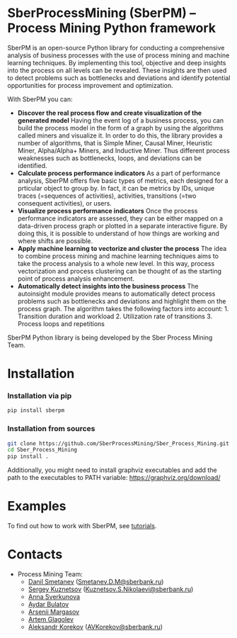 # SberProcessMining (SberPM) – Process Mining Python framework
SberPM is an open-source Python library for conducting a comprehensive analysis of business processes with the use of process mining and machine learning techniques. By implementing this tool, objective and deep insights into the process on all levels can be revealed. These insights are then used to detect problems such as bottlenecks and deviations and identify potential opportunities for process improvement and optimization.

With SberPM you can:
- **Discover the real process flow and create visualization of the generated model**
    Having the event log of a business process, you can build the process model in the form of a graph by using the algorithms called miners and visualize it. In order to do this, the library provides a number of algorithms, that is Simple Miner, Causal Miner, Heuristic Miner, Alpha/Alpha+ Miners, and Inductive Miner. Thus different process weaknesses such as bottlenecks, loops, and deviations can be identified.
- **Calculate process performance indicators**
    As a part of performance analysis, SberPM offers five basic types of metrics, each designed for a prticular object to group by. In fact, it can be metrics by IDs, unique traces (=sequences of activities), activities, transitions (=two consequent activities), or users.
- **Visualize process performance indicators**
    Once the process performance indicators are assessed, they can be either mapped on a data-driven process graph or plotted in a separate interactive figure. By doing this, it is possible to understand of how things are working and where shifts are possible.
-  **Apply machine learning to vectorize and cluster the process**
    The idea to combine process mining and machine learning techniques aims to take the process analysis to a whole new level. In this way, process vectorization and process clustering can be thought of as the starting point of process analysis enhancement. 
- **Automatically detect insights into the business process**
    The autoinsight module provides means to automatically detect process problems such as bottlenecks and deviations and highlight them on the process graph. The algorithm takes the following factors into account:
        1. Transition duration and workload
        2. Utilization rate of transitions
        3. Process loops and repetitions

SberPM Python library is being developed by the Sber Process Mining Team.

# Installation
### Installation via pip
```bash 
pip install sberpm
```
### Installation from sources
```bash 
git clone https://github.com/SberProcessMining/Sber_Process_Mining.git
cd Sber_Process_Mining
pip install .
```
Additionally, you might need to install graphviz executables and add the path to the executables to PATH variable: https://graphviz.org/download/

# Examples
To find out how to work with SberPM, see [tutorials](https://github.com/SberProcessMining/Sber_Process_Mining/tree/master/tutorials).

# Contacts
- Process Mining Team: 
    - [Danil Smetanev](https://github.com/danilsmith) (Smetanev.D.M@sberbank.ru)
    - [Sergey Kuznetsov](https://github.com/sergkuzn)  (Kuznetsov.S.Nikolaevi@sberbank.ru)
    - [Anna Sverkunova](https://github.com/annasverk) 
    - [Aydar Bulatov](https://github.com/booydar)
    - [Arsenii Margasov](https://github.com/mrgsv) 
    - [Artem Glagolev](https://github.com/morphious24) 
    - [Aleksandr Korekov](https://github.com/sashakorekov) (AVKorekov@sberbank.ru) 
